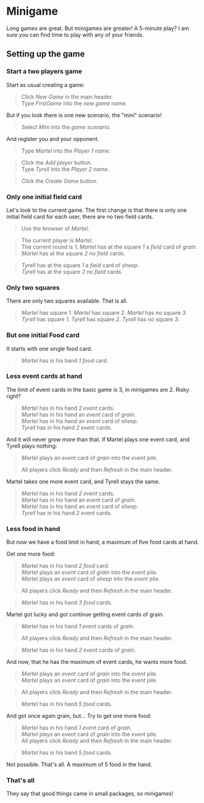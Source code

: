 # Minigame

Long games are great. But minigames are greater!
A 5-minute play? I am sure you can find time
to play with any of your friends.

## Setting up the game

### Start a two players game

Start as usual creating a game:

 > Click _New Game_ in the main header.  
 > Type _FirstGame_ into the _new game name_.  

But if you look there is one new scenario,
the "mini" scenario!

 > Select _Mini_ into the _game scenario_.  

And register you and your opponent.

 > Type _Martel_ into the _Player 1 name_.    
 <!-- MOCK take _field_ as _grain_ -->
 <!-- MOCK take _event_ as _grain_ -->
 <!-- MOCK take _event_ as _sheep_ -->
 > Click the _Add player_ button.  
 > Type _Tyrell_ into the _Player 2 name_.    
 <!-- MOCK take _field_ as _sheep_ -->
 <!-- MOCK take _event_ as _sheep_ -->
 <!-- MOCK take _event_ as _forest_ -->
 > Click the _Create Game_ button.  
 <!-- SNAPSHOT status=200 -->

### Only one initial field card

Let's look to the current game.
The first change is that there is only one initial field
card for each user, there are no two field cards.

 > Use the browser of _Martel_.  
 <!-- SNAPSHOT status=200 -->
 > The current player is _Martel_.  
 > The current round is _1_.
 > _Martel_ has at the square _1_ a _field_ card of _grain_.
 > _Martel_ has at the square _2_ no _field_ cards.  

 > _Tyrell_ has at the square _1_ a _field_ card of _sheep_.  
 > _Tyrell_ has at the square _2_ no _field_ cards.  

### Only two squares

There are only two squares available. That is all.

 > _Martel_ has square _1_.
 > _Martel_ has square _2_.
 > _Martel_ has no square _3_.
 > _Tyrell_ has square _1_.
 > _Tyrell_ has square _2_.
 > _Tyrell_ has no square _3_.

### But one initial Food card

It starts with one single food card.

 > _Martel_ has in his hand _1_ _food_ card.  

### Less event cards at hand

The limit of event cards in the basic game is 3, 
in minigames are 2. Risky right?

 > _Martel_ has in his hand _2_ _event_ cards.  
 > _Martel_ has in his hand an _event_ card of _grain_.  
 > _Martel_ has in his hand an _event_ card of _sheep_.  
 > _Tyrell_ has in his hand _2_ _event_ cards.  

And it will never grow more than that. If Martel plays one 
event card, and Tyrell plays nothing:

 > _Martel_ plays an _event_ card of _grain_ into the _event_ pile.  
 <!-- MOCK take _event_ as _grain_ -->
 > All players click _Ready_ and then _Refresh_ in the main header.    
 <!-- SNAPSHOT status=200 --> 
 
Martel takes one more event card, and Tyrell stays the same.
 
 > _Martel_ has in his hand _2_ _event_ cards.  
 > _Martel_ has in his hand an _event_ card of _grain_.  
 > _Martel_ has in his hand an _event_ card of _sheep_.  
 > _Tyrell_ has in his hand _2_ _event_ cards.
  
### Less food in hand

But now we have a food limit in hand, a maximum of 
five food cards at hand. 

Get one more food:

 > _Martel_ has in his hand _2_ _food_ card.  
 > _Martel_ plays an _event_ card of _grain_ into the _event_ pile.  
 > _Martel_ plays an _event_ card of _sheep_ into the _event_ pile.  
 <!-- MOCK take _event_ as _grain_ -->
 > All players click _Ready_ and then _Refresh_ in the main header.    
 <!-- SNAPSHOT status=200 --> 
 > _Martel_ has in his hand _3_ _food_ cards.  

Martel got lucky and got continue getting event cards of grain.

 > _Martel_ has in his hand _1_ _event_ cards of _grain_.  
 <!-- MOCK take _event_ as _grain_ -->
 > All players click _Ready_ and then _Refresh_ in the main header.    
 <!-- SNAPSHOT status=200 --> 
 > _Martel_ has in his hand _2_ _event_ cards of _grain_.  

And now, that he has the maximum of event cards, he wants more food.

 > _Martel_ plays an _event_ card of _grain_ into the _event_ pile.  
 > _Martel_ plays an _event_ card of _grain_ into the _event_ pile.  
 <!-- MOCK take _event_ as _grain_ -->
 > All players click _Ready_ and then _Refresh_ in the main header.    
 <!-- SNAPSHOT status=200 --> 
 > _Martel_ has in his hand _5_ _food_ cards.  

And got once again grain, but...
Try to get one more food: 

 > _Martel_ has in his hand _1_ _event_ card of _grain_.  
 > _Martel_ plays an _event_ card of _grain_ into the _event_ pile.  
 > All players click _Ready_ and then _Refresh_ in the main header.    
 <!-- SNAPSHOT status=200 --> 
 > _Martel_ has in his hand _5_ _food_ cards.  

Not possible. 
That's all. A maximum of 5 food in the hand.

### That's all

They say that good things came in small packages, so minigames!

